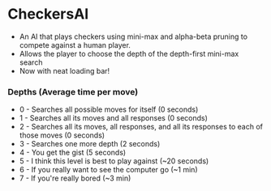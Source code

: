 # CheckersAI
- An AI that plays checkers using mini-max and alpha-beta pruning to compete against a human player.
- Allows the player to choose the depth of the depth-first mini-max search
- Now with neat loading bar!

### Depths (Average time per move)
- 0 - Searches all possible moves for itself (0 seconds)
- 1 - Searches all its moves and all responses (0 seconds)
- 2 - Searches all its moves, all responses, and all its responses to each of those moves (0 seconds)
- 3 - Searches one more depth (2 seconds)
- 4 - You get the gist (5 seconds)
- 5 - I think this level is best to play against (~20 seconds)
- 6 - If you really want to see the computer go (~1 min)
- 7 - If you're really bored (~3 min)
